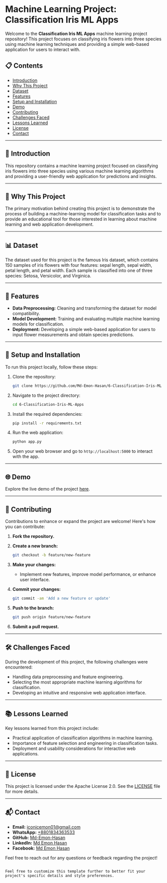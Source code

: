 # Machine Learning Project: Classification Iris ML Apps

Welcome to the **Classification Iris ML Apps** machine learning project repository! This project focuses on classifying iris flowers into three species using machine learning techniques and providing a simple web-based application for users to interact with.

## 📋 Contents

- [Introduction](#introduction)
- [Why This Project](#why-this-project)
- [Dataset](#dataset)
- [Features](#features)
- [Setup and Installation](#setup-and-installation)
- [Demo](#demo)
- [Contributing](#contributing)
- [Challenges Faced](#challenges-faced)
- [Lessons Learned](#lessons-learned)
- [License](#license)
- [Contact](#contact)

---

## 📖 Introduction

This repository contains a machine learning project focused on classifying iris flowers into three species using various machine learning algorithms and providing a user-friendly web application for predictions and insights.

---

## 🎯 Why This Project

The primary motivation behind creating this project is to demonstrate the process of building a machine-learning model for classification tasks and to provide an educational tool for those interested in learning about machine learning and web application development.

---

## 📊 Dataset

The dataset used for this project is the famous Iris dataset, which contains 150 samples of iris flowers with four features: sepal length, sepal width, petal length, and petal width. Each sample is classified into one of three species: Setosa, Versicolor, and Virginica.

---

## 🌟 Features

- **Data Preprocessing:** Cleaning and transforming the dataset for model compatibility.
- **Model Development:** Training and evaluating multiple machine learning models for classification.
- **Deployment:** Developing a simple web-based application for users to input flower measurements and obtain species predictions.

---

## 🚀 Setup and Installation

To run this project locally, follow these steps:

1. Clone the repository:

   ```bash
   git clone https://github.com/Md-Emon-Hasan/6-Classification-Iris-ML-Apps.git
   ```

2. Navigate to the project directory:

   ```bash
   cd 6-Classification-Iris-ML-Apps
   ```

3. Install the required dependencies:

   ```bash
   pip install -r requirements.txt
   ```

4. Run the web application:

   ```bash
   python app.py
   ```

5. Open your web browser and go to `http://localhost:5000` to interact with the app.

---

## 🌐 Demo

Explore the live demo of the project [here](https://six-classification-iris-ml-apps.onrender.com/).

---

## 🤝 Contributing

Contributions to enhance or expand the project are welcome! Here's how you can contribute:

1. **Fork the repository.**
2. **Create a new branch:**

   ```bash
   git checkout -b feature/new-feature
   ```

3. **Make your changes:**

   - Implement new features, improve model performance, or enhance user interface.

4. **Commit your changes:**

   ```bash
   git commit -am 'Add a new feature or update'
   ```

5. **Push to the branch:**

   ```bash
   git push origin feature/new-feature
   ```

6. **Submit a pull request.**

---

## 🛠️ Challenges Faced

During the development of this project, the following challenges were encountered:

- Handling data preprocessing and feature engineering.
- Selecting the most appropriate machine learning algorithms for classification.
- Developing an intuitive and responsive web application interface.

---

## 📚 Lessons Learned

Key lessons learned from this project include:

- Practical application of classification algorithms in machine learning.
- Importance of feature selection and engineering in classification tasks.
- Deployment and usability considerations for interactive web applications.

---

## 📄 License

This project is licensed under the Apache License 2.0. See the [LICENSE](LICENSE) file for more details.

---

## 📬 Contact

- **Email:** [iconicemon01@gmail.com](mailto:iconicemon01@gmail.com)
- **WhatsApp:** [+8801834363533](https://wa.me/8801834363533)
- **GitHub:** [Md-Emon-Hasan](https://github.com/Md-Emon-Hasan)
- **LinkedIn:** [Md Emon Hasan](https://www.linkedin.com/in/md-emon-hasan)
- **Facebook:** [Md Emon Hasan](https://www.facebook.com/mdemon.hasan2001/)

Feel free to reach out for any questions or feedback regarding the project!

```

Feel free to customize this template further to better fit your project's specific details and style preferences.
